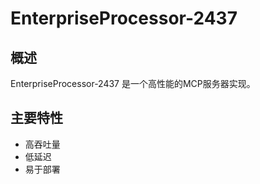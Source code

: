 # EnterpriseProcessor-2437

## 概述

EnterpriseProcessor-2437 是一个高性能的MCP服务器实现。

## 主要特性

- 高吞吐量
- 低延迟
- 易于部署
